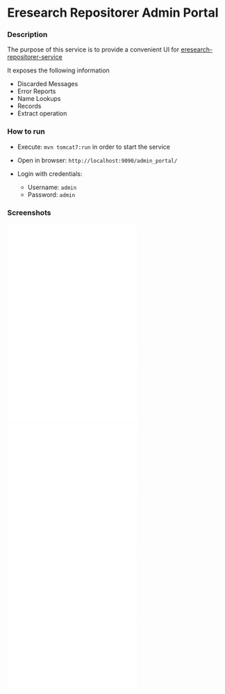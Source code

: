 # Eresearch Repositorer Admin Portal


### Description
The purpose of this service is to provide a convenient UI for [eresearch-repositorer-service](https://github.com/chriniko13/eresearch-repositorer-service)

It exposes the following information
* Discarded Messages
* Error Reports
* Name Lookups
* Records
* Extract operation



### How to run
* Execute: `mvn tomcat7:run` in order to start the service

* Open in browser: `http://localhost:9090/admin_portal/`

* Login with credentials:
    * Username: `admin`
    * Password: `admin`


### Screenshots

![1](screenshots/1.pdf)
![2](screenshots/2.pdf)
![3](screenshots/3.pdf)
![4](screenshots/4.pdf)
![5](screenshots/5.pdf)
![6](screenshots/6.pdf)
![7](screenshots/7.pdf)

